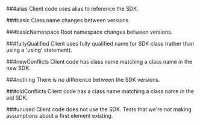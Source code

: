 ###alias
Client code uses alias to reference the SDK.

###basic
Class name changes between versions.

###basicNamespace
Root namespace changes between versions.

###fullyQualified
Client uses fully qualified name for SDK class (rather than using a 'using' statement).

###newConflicts
Client code has class name matching a class name in the new SDK.

###nothing
There is no difference between the SDK versions.

###oldConflicts
Client code has a class name matching a class name in the old SDK.

###unused
Client code does not use the SDK.  Tests that we're not making assumptions about a first element existing.